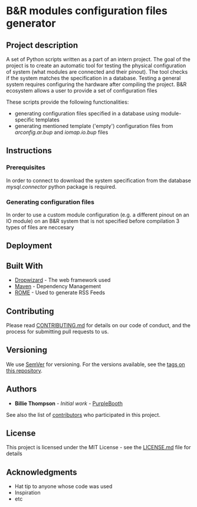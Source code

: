 # B&R modules configuration files generator

## Project description
A set of Python scripts written as a part of an intern project.
The goal of the project is to create an automatic tool for testing the physical configuration of system (what modules are connected and their pinout).
The tool checks if the system matches the specification in a database.
Testing a general system requires configuring the hardware after compiling the project.
B&R ecosystem allows a user to provide a set of configuration files

These scripts provide the following functionalities:
* generating configuration files specified in a database using module-specific templates
* generating mentioned template ('empty') configuration files from *arconfig.ar.bup* and *iomap.io.bup* files

## Instructions

### Prerequisites

In order to connect to download the system specification from the database *mysql.connector* python package is required.

### Generating configuration files
In order to use a custom module configuration (e.g. a different pinout on an IO module) on an B&R system that is not specified before compilation 3 types of files are neccesary 

## Deployment


## Built With

* [Dropwizard](http://www.dropwizard.io/1.0.2/docs/) - The web framework used
* [Maven](https://maven.apache.org/) - Dependency Management
* [ROME](https://rometools.github.io/rome/) - Used to generate RSS Feeds

## Contributing

Please read [CONTRIBUTING.md](https://gist.github.com/PurpleBooth/b24679402957c63ec426) for details on our code of conduct, and the process for submitting pull requests to us.

## Versioning

We use [SemVer](http://semver.org/) for versioning. For the versions available, see the [tags on this repository](https://github.com/your/project/tags). 

## Authors

* **Billie Thompson** - *Initial work* - [PurpleBooth](https://github.com/PurpleBooth)

See also the list of [contributors](https://github.com/your/project/contributors) who participated in this project.

## License

This project is licensed under the MIT License - see the [LICENSE.md](LICENSE.md) file for details

## Acknowledgments

* Hat tip to anyone whose code was used
* Inspiration
* etc
